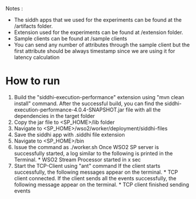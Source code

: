 Notes :
* The siddh apps that we used for the experiments can be found at the /artifacts folder.
* Extension used for the experiments can be found at /extension folder.
* Sample clients can be found at /sample clients
* You can send any number of attributes through the sample client but the first attribute should be always timestamp
  since we are using it for latency calculation

How to run
==========

1. Build the "siddhi-execution-performance" extension using "mvn clean install" command.
    After the successful build, you can find the siddhi-execution-performance-4.0.4-SNAPSHOT.jar file with all the
    dependencies in the target folder
2. Copy the jar file to <SP_HOME>/lib folder
3. Navigate to <SP_HOME>/wso2/worker/deployment/siddhi-files
4. Save the siddhi app with .siddhi file extension
5. Navigate to <SP_HOME>/bin
6. Issue the command as ./worker.sh
    Once WSO2 SP server is successfully started, a log similar to the following is printed in the Terminal.
        * WSO2 Stream Processor started in x sec
7. Start the TCP-Client using "ant" command
    If the client starts successfully, the following messages appear on the terminal.
        * TCP client connected.
    If the client sends all the events successfully, the following message appear on the terminal.
        * TCP client finished sending events



